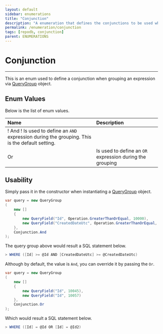 ```yaml
---
layout: default
sidebar: enumerations
title: "Conjunction"
description: "A enumeration that defines the conjunctions to be used when composing a query expression."
permalink: /enumeration/conjunction
tags: [repodb, conjunction]
parent: ENUMERATIONS
---
```


# Conjunction

---

This is an enum used to define a conjunction when grouping an expression via [QueryGroup](/class/querygroup) object.

## Enum Values

Below is the list of enum values.

| Name | Description |
|:-----|:------------|
! And ! Is used to define an `AND` expression during the grouping. This is the default setting. |
| Or | Is used to define an `OR` expression during the grouping |

## Usability

Simply pass it in the constructor when instantiating a [QueryGroup](/class/querygroup) object.

```csharp
var query = new QueryGroup
(
    new []
    {
        new QueryField("Id", Operation.GreaterThanOrEqual, 10000),
        new QueryField("CreatedDateUtc", Operation.GreaterThanOrEqual, DateTime.UtcNow.Date.AddMonths(-3))
    },
    Conjunction.And
);
```

The query group above would result a SQL statement below.

```csharp
> WHERE ([Id] >= @Id AND [CreatedDateUtc] >= @CreatedDateUtc)
```

Although by default, the value is `And`, you can override it by passing the `Or`.

```csharp
var query = new QueryGroup
(
    new []
    {
        new QueryField("Id", 10045),
        new QueryField("Id", 10057)
    },
    Conjunction.Or
);
```

Which would result a SQL statement below.

```csharp
> WHERE ([Id] = @Id OR [Id] = @Id2)
```
